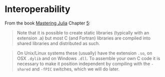# Interoperability

From the book [Mastering Julia](https://github.com/PacktPublishing/Mastering-Julia-1.0) Chapter [5](https://github.com/PacktPublishing/Mastering-Julia-1.0/blob/master/Chp05/Chp05.pdf):

> Note that it is possible to create static libraries (typically with an extension .a) but most C (and Fortran) libraries are compiled into shared libraries and distributed as such.

> On Unix/Linux systems these (usually) have the extension `.so`, on OSX `.dylib` and on Windows `.dll`. To assemble your own C code it is necessary to make it position independent by compiling with the `-shared` and `-fPIC` switches, which we will do later.

